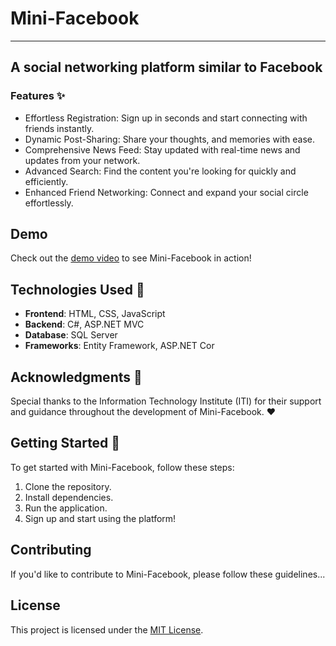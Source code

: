 # Mini-Facebook
-------------------------------------------------------
## A social networking platform similar to Facebook
### Features ✨
- Effortless Registration: Sign up in seconds and start connecting with friends instantly.
- Dynamic Post-Sharing: Share your thoughts, and memories with ease.
- Comprehensive News Feed: Stay updated with real-time news and updates from your network.
- Advanced Search: Find the content you're looking for quickly and efficiently.
- Enhanced Friend Networking: Connect and expand your social circle effortlessly.
## Demo
Check out the [demo video](https://drive.google.com/file/d/1F7XXghokebqbagy_SKwVwrobnuFWZrPa/view?usp=drive_link) to see Mini-Facebook in action!
## Technologies Used 🚀
- **Frontend**: HTML, CSS, JavaScript
- **Backend**: C#, ASP.NET MVC
- **Database**: SQL Server
- **Frameworks**: Entity Framework, ASP.NET Cor
## Acknowledgments 🙏
Special thanks to the Information Technology Institute (ITI) for their support and guidance throughout the development of Mini-Facebook. ❤️
## Getting Started 🔑
To get started with Mini-Facebook, follow these steps:

1. Clone the repository.
2. Install dependencies.
3. Run the application.
4. Sign up and start using the platform!

## Contributing
If you'd like to contribute to Mini-Facebook, please follow these guidelines...

## License
This project is licensed under the [MIT License](LICENSE).

